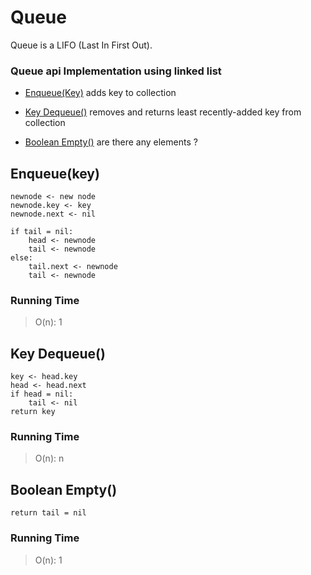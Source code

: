 # Queue

Queue is a LIFO (Last In First Out).

### Queue api Implementation using linked list  

- [Enqueue(Key)](#enqueuekey)
adds key to collection 

- [Key Dequeue()](#key-dequeue)
removes and returns least recently-added key from collection

- [Boolean Empty()](#boolean-empty)
are there any elements ?


## Enqueue(key)
```
newnode <- new node
newnode.key <- key
newnode.next <- nil

if tail = nil:
	head <- newnode 
	tail <- newnode
else:
	tail.next <- newnode
	tail <- newnode
```

### Running Time

> O(n): 1


## Key Dequeue()
```
key <- head.key
head <- head.next
if head = nil:
	tail <- nil
return key
```

### Running Time
> O(n): n


## Boolean Empty()
```
return tail = nil
```

### Running Time
> O(n): 1
